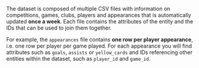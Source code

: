The dataset is composed of multiple CSV files with information on competitions, games, clubs, players and appearances that is automatically updated **once a week**.
Each file contains the attributes of the entity and the IDs that can be used to join them together.

For example, the `appearances` file contains **one row per player appearance**, i.e. one row per player per game played.
For each appearance you will find attributes such as `goals`, `assists` or `yellow_cards` and IDs referencing other entities within the dataset, such as `player_id` and `game_id`.

